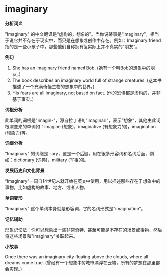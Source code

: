 # imaginary

**分析词义**

  

"Imaginary" 的中文翻译是“虚构的，想象的”。当你说某事是“imaginary”，相当于说它并不存在于现实中，而只是在想象或创作中存在。例如：Imaginary friend 指的是一些小孩子中，那些他们自称拥有但实际上并不真实的“朋友”。

  

**例句**

  

1.  She has an imaginary friend named Bob. (她有一个叫Bob的想象中的朋友。)
2.  The book describes an imaginary world full of strange creatures. (这本书描述了一个充满奇怪生物的想象中的世界。)
3.  His fears are all imaginary, not based on fact. (他的恐惧都是虚构的，并非基于事实。)

  

**词根分析**

  

此单词的词根是"imagin-"，源自拉丁语的"imaginari"，表示“想象”，其他由此词根演变来的单词如：imagine (想象)，imaginative (有想象力的)，imagination (想象力)等。

  

**词缀分析**

  

"Imaginary" 的词缀是 -ary，这是一个后缀，用在很多形容词和名词后面，例如：dictionary (词典)，military (军事的)。

  

**发展历史和文化背景**

  

“Imaginary”一词自14世纪末就开始在英文中使用，用以描述那些存在于想象中的事物，比如虚构的故事、地方、或者人物。

  

**单词变形**

  

"Imaginary" 这个单词本身就是形容词，它的名词形式是“imagination”。

  

**记忆辅助**

  

形象记忆法：你可以想象出一些非常奇特、甚至可能是不存在的场景或事物，然后将这些场景和"imaginary"关联起来。

  

**小故事**

  

Once there was an imaginary city floating above the clouds, where all dreams come true. (曾经有一个想象中的城市漂浮在云端，所有的梦想在那里都会实现。)
